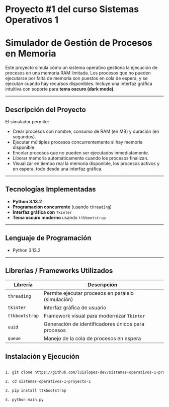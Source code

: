 # Proyecto #1 del curso Sistemas Operativos 1

# Simulador de Gestión de Procesos en Memoria

Este proyecto simula cómo un sistema operativo gestiona la ejecución de procesos en una memoria RAM limitada. Los procesos que no pueden ejecutarse por falta de memoria son puestos en cola de espera, y se ejecutan cuando hay recursos disponibles. Incluye una interfaz gráfica intuitiva con soporte para **tema oscuro (dark mode)**.

---

## Descripción del Proyecto

El simulador permite:
- Crear procesos con nombre, consumo de RAM (en MB) y duración (en segundos).
- Ejecutar múltiples procesos concurrentemente si hay memoria disponible.
- Encolar procesos que no pueden ser ejecutados inmediatamente.
- Liberar memoria automáticamente cuando los procesos finalizan.
- Visualizar en tiempo real la memoria disponible, los procesos activos y en espera, todo desde una interfaz gráfica.

---

## Tecnologías Implementadas

- **Python 3.13.2**
- **Programación concurrente** (usando `threading`)
- **Interfaz gráfica con** `Tkinter`
- **Tema oscuro moderno** usando `ttkbootstrap`

---

## Lenguaje de Programación

- Python 3.13.2 

---

## Librerías / Frameworks Utilizados

| Librería        | Descripción                                         |
|-----------------|-----------------------------------------------------|
| `threading`     | Permite ejecutar procesos en paralelo (simulación) |
| `tkinter`       | Interfaz gráfica de usuario                        |
| `ttkbootstrap`  | Framework visual para modernizar `Tkinter`         |
| `uuid`          | Generación de identificadores únicos para procesos |
| `queue`         | Manejo de la cola de procesos en espera            |

## Instalación y Ejecución

```bash

1. git clone https://github.com/luislopez-dev/sistemas-operativos-1-proyecto-1

2. cd sistemas-operativos-1-proyecto-1

3. pip install ttkbootstrap

4. python main.py
